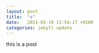 ```yaml
---
layout: post
title:  "s"
date:   2021-02-19 11:54:17 +0100
categories: jekyll update
---
```


this is a post